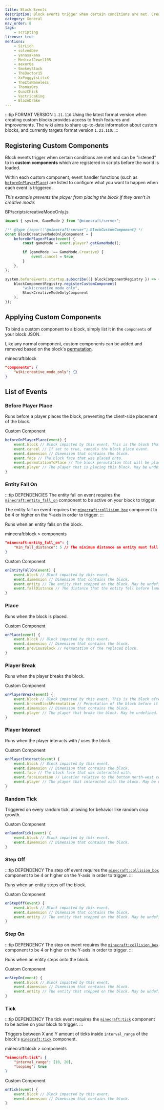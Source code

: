 ```yaml
---
title: Block Events
description: Block events trigger when certain conditions are met. Creators can hook into these events to modify the game world when events are triggered.
category: General
nav_order: 8
tags:
    - scripting
license: true
mentions:
    - SirLich
    - solvedDev
    - yanasakana
    - MedicalJewel105
    - aexer0e
    - SmokeyStack
    - TheDoctor15
    - XxPoggyisLitxX
    - TheItsNameless
    - ThomasOrs
    - QuazChick
    - VactricaKing
    - BlazeDrake
---
```


:::tip FORMAT VERSION `1.21.110`
Using the latest format version when creating custom blocks provides access to fresh features and improvements.
The wiki aims to share up-to-date information about custom blocks, and currently targets format version `1.21.110`.
:::

## Registering Custom Components

Block events trigger when certain conditions are met and can be "listened" to in **custom components** which are registered in scripts before the world is loaded.

Within each custom component, event handler functions (such as [`beforeOnPlayerPlace`](#before-player-place)) are listed to configure what you want to happen when each event is triggered.

_This example prevents the player from placing the block if they aren't in creative mode:_

<CodeHeader>BP/scripts/creativeModeOnly.js</CodeHeader>

```js
import { system, GameMode } from "@minecraft/server";

/** @type {import("@minecraft/server").BlockCustomComponent} */
const BlockCreativeModeOnlyComponent = {
    beforeOnPlayerPlace(event) {
        const gameMode = event.player?.getGameMode();

        if (gameMode !== GameMode.Creative) {
            event.cancel = true;
        }
    },
};

system.beforeEvents.startup.subscribe(({ blockComponentRegistry }) => {
    blockComponentRegistry.registerCustomComponent(
        "wiki:creative_mode_only",
        BlockCreativeModeOnlyComponent
    );
});
```

## Applying Custom Components

To bind a custom component to a block, simply list it in the `components` of your block JSON.

Like any normal component, custom components can be added and removed based on the block's [permutation](/blocks/block-permutations).

<CodeHeader>minecraft:block</CodeHeader>

```json
"components": {
    "wiki:creative_mode_only": {}
}
```

## List of Events

### Before Player Place

Runs before a player places the block, preventing the client-side placement of the block.

<CodeHeader>Custom Component</CodeHeader>

```js
beforeOnPlayerPlace(event) {
    event.block // Block impacted by this event. This is the block that will be replaced.
    event.cancel // If set to true, cancels the block place event.
    event.dimension // Dimension that contains the block.
    event.face // The block face that was placed onto.
    event.permutationToPlace // The block permutation that will be placed. Can be changed to place a different permutation instead.
    event.player // The player that is placing this block. May be undefined.
}
```

### Entity Fall On

:::tip DEPENDENCIES
The entity fall on event requires the [`minecraft:entity_fall_on`](/blocks/block-components#entity-fall-on) component to be active on your block to trigger.

The entity fall on event requires the [`minecraft:collision_box`](/blocks/block-components#collision-box) component to be 4 or higher on the Y-axis in order to trigger.
:::

Runs when an entity falls on the block.

<CodeHeader>minecraft:block > components</CodeHeader>

```json
"minecraft:entity_fall_on": {
    "min_fall_distance": 5 // The minimum distance an entity must fall to trigger this event (optional).
}
```

<CodeHeader>Custom Component</CodeHeader>

```js
onEntityFallOn(event) {
    event.block // Block impacted by this event.
    event.dimension // Dimension that contains the block.
    event.entity // The entity that stepped on the block. May be undefined.
    event.fallDistance // The distance that the entity fell before landing.
}
```

### Place

Runs when the block is placed.

<CodeHeader>Custom Component</CodeHeader>

```js
onPlace(event) {
    event.block // Block impacted by this event.
    event.dimension // Dimension that contains the block.
    event.previousBlock // Permutation of the replaced block.
}
```

### Player Break

Runs when the player breaks the block.

<CodeHeader>Custom Component</CodeHeader>

```js
onPlayerBreak(event) {
    event.block // Block impacted by this event. This is the block after it has been broken.
    event.brokenBlockPermutation // Permutation of the block before it was broken.
    event.dimension // Dimension that contains the block.
    event.player // The player that broke the block. May be undefined.
}
```

### Player Interact

Runs when the player interacts with / uses the block.

<CodeHeader>Custom Component</CodeHeader>

```js
onPlayerInteract(event) {
    event.block // Block impacted by this event.
    event.dimension // Dimension that contains the block.
    event.face // The block face that was interacted with.
    event.faceLocation // Location relative to the bottom north-west corner of the block that the player interacted with.
    event.player // The player that interacted with the block. May be undefined.
}
```

### Random Tick

Triggered on every random tick, allowing for behavior like random crop growth.

<CodeHeader>Custom Component</CodeHeader>

```js
onRandomTick(event) {
    event.block // Block impacted by this event.
    event.dimension // Dimension that contains the block.
}
```

### Step Off

:::tip DEPENDENCY
The step off event requires the [`minecraft:collision_box`](/blocks/block-components#collision-box) component to be 4 or higher on the Y-axis in order to trigger.
:::

Runs when an entity steps off the block.

<CodeHeader>Custom Component</CodeHeader>

```js
onStepOff(event) {
    event.block // Block impacted by this event.
    event.dimension // Dimension that contains the block.
    event.entity // The entity that stepped on the block. May be undefined.
}
```

### Step On

:::tip DEPENDENCY
The step on event requires the [`minecraft:collision_box`](/blocks/block-components#collision-box) component to be 4 or higher on the Y-axis in order to trigger.
:::

Runs when an entity steps onto the block.

<CodeHeader>Custom Component</CodeHeader>

```js
onStepOn(event) {
    event.block // Block impacted by this event.
    event.dimension // Dimension that contains the block.
    event.entity // The entity that stepped on the block. May be undefined.
}
```

### Tick

:::tip DEPENDENCY
The tick event requires the [`minecraft:tick`](/blocks/block-components#tick) component to be active on your block to trigger.
:::

Triggers between X and Y amount of ticks inside `interval_range` of the block's [`minecraft:tick`](/blocks/block-components#tick) component.

<CodeHeader>minecraft:block > components</CodeHeader>

```json
"minecraft:tick": {
    "interval_range": [10, 20],
    "looping": true
}
```

<CodeHeader>Custom Component</CodeHeader>

```js
onTick(event) {
    event.block // Block impacted by this event.
    event.dimension // Dimension that contains the block.
}
```
